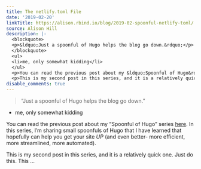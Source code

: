 ```yaml
---
title: The netlify.toml File
date: '2019-02-20'
linkTitle: https://alison.rbind.io/blog/2019-02-spoonful-netlify-toml/
source: Alison Hill
description: |-
  <blockquote>
  <p>&ldquo;Just a spoonful of Hugo helps the blog go down.&rdquo;</p>
  </blockquote>
  <ul>
  <li>me, only somewhat kidding</li>
  </ul>
  <p>You can read the previous post about my &ldquo;Spoonful of Hugo&rdquo; series <a href="https://alison.rbind.io/post/2019-02-19-hugo-archetypes/">here</a>. In this series, I&rsquo;m sharing small spoonfuls of Hugo that I have learned that hopefully can help you get your site <em>UP</em> (and even better- more efficient, more streamlined, more automated).</p>
  <p>This is my second post in this series, and it is a relatively quick one. Just do this. This ...
disable_comments: true
---
```

<blockquote>
<p>&ldquo;Just a spoonful of Hugo helps the blog go down.&rdquo;</p>
</blockquote>
<ul>
<li>me, only somewhat kidding</li>
</ul>
<p>You can read the previous post about my &ldquo;Spoonful of Hugo&rdquo; series <a href="https://alison.rbind.io/post/2019-02-19-hugo-archetypes/">here</a>. In this series, I&rsquo;m sharing small spoonfuls of Hugo that I have learned that hopefully can help you get your site <em>UP</em> (and even better- more efficient, more streamlined, more automated).</p>
<p>This is my second post in this series, and it is a relatively quick one. Just do this. This ...